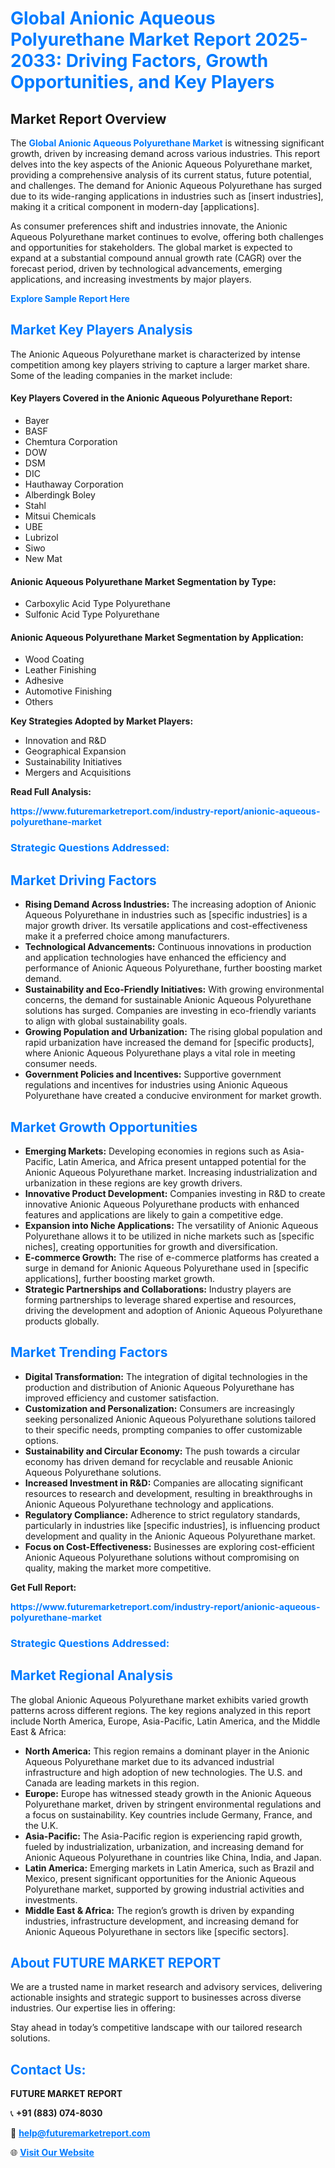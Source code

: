 <h1 style="color: #007BFF;">Global Anionic Aqueous Polyurethane Market Report 2025-2033: Driving Factors, Growth Opportunities, and Key Players</h1>

<section id="overview">
<h2>Market Report Overview</h2>
<p>The <a href="https://www.futuremarketreport.com/industry-report/anionic-aqueous-polyurethane-market" style="color: #007BFF; text-decoration: none;"><strong>Global Anionic Aqueous Polyurethane Market</strong></a> is witnessing significant growth, driven by increasing demand across various industries. This report delves into the key aspects of the Anionic Aqueous Polyurethane market, providing a comprehensive analysis of its current status, future potential, and challenges. The demand for Anionic Aqueous Polyurethane has surged due to its wide-ranging applications in industries such as [insert industries], making it a critical component in modern-day [applications].</p>
<p>As consumer preferences shift and industries innovate, the Anionic Aqueous Polyurethane market continues to evolve, offering both challenges and opportunities for stakeholders. The global market is expected to expand at a substantial compound annual growth rate (CAGR) over the forecast period, driven by technological advancements, emerging applications, and increasing investments by major players.</p>
</section>

<section id="overview">
<p><a href="https://www.futuremarketreport.com/request-sample/reportId=84886" style="color: #007BFF; text-decoration: none;"><strong>Explore Sample Report Here</strong></a></p>
</section>

<section id="key-players">
<h2 style="color: #007BFF;">Market Key Players Analysis</h2>
<p>The Anionic Aqueous Polyurethane market is characterized by intense competition among key players striving to capture a larger market share. Some of the leading companies in the market include:</p>
<h4>Key Players Covered in the Anionic Aqueous Polyurethane Report:</h4>
<ul><li>Bayer</li><li>BASF</li><li>Chemtura Corporation</li><li>DOW</li><li>DSM</li><li>DIC</li><li>Hauthaway Corporation</li><li>Alberdingk Boley</li><li>Stahl</li><li>Mitsui Chemicals</li><li>UBE</li><li>Lubrizol</li><li>Siwo</li><li>New Mat</li></ul>
<h4>Anionic Aqueous Polyurethane Market Segmentation by Type:</h4>
<ul><li>Carboxylic Acid Type Polyurethane</li><li>Sulfonic Acid Type Polyurethane</li></ul>

<h4>Anionic Aqueous Polyurethane Market Segmentation by Application:</h4>
<ul><li>Wood Coating</li><li>Leather Finishing</li><li>Adhesive</li><li>Automotive Finishing</li><li>Others</li></ul>
<p><strong>Key Strategies Adopted by Market Players:</strong></p>
<ul>
<li>Innovation and R&D</li>
<li>Geographical Expansion</li>
<li>Sustainability Initiatives</li>
<li>Mergers and Acquisitions</li>
</ul>
</section>

<section>
<p><strong>Read Full Analysis: </strong></p><a href="https://www.futuremarketreport.com/industry-report/anionic-aqueous-polyurethane-market" style="color: #007BFF; text-decoration: none;"><strong>https://www.futuremarketreport.com/industry-report/anionic-aqueous-polyurethane-market</strong></a>
<h3 style="color: #007BFF;">Strategic Questions Addressed:</h3>
</section>

<section id="driving-factors">
<h2 style="color: #007BFF;">Market Driving Factors</h2>
<ul>
<li><strong>Rising Demand Across Industries:</strong> The increasing adoption of Anionic Aqueous Polyurethane in industries such as [specific industries] is a major growth driver. Its versatile applications and cost-effectiveness make it a preferred choice among manufacturers.</li>
<li><strong>Technological Advancements:</strong> Continuous innovations in production and application technologies have enhanced the efficiency and performance of Anionic Aqueous Polyurethane, further boosting market demand.</li>
<li><strong>Sustainability and Eco-Friendly Initiatives:</strong> With growing environmental concerns, the demand for sustainable Anionic Aqueous Polyurethane solutions has surged. Companies are investing in eco-friendly variants to align with global sustainability goals.</li>
<li><strong>Growing Population and Urbanization:</strong> The rising global population and rapid urbanization have increased the demand for [specific products], where Anionic Aqueous Polyurethane plays a vital role in meeting consumer needs.</li>
<li><strong>Government Policies and Incentives:</strong> Supportive government regulations and incentives for industries using Anionic Aqueous Polyurethane have created a conducive environment for market growth.</li>
</ul>
</section>

<section id="growth-opportunities">
<h2 style="color: #007BFF;">Market Growth Opportunities</h2>
<ul>
<li><strong>Emerging Markets:</strong> Developing economies in regions such as Asia-Pacific, Latin America, and Africa present untapped potential for the Anionic Aqueous Polyurethane market. Increasing industrialization and urbanization in these regions are key growth drivers.</li>
<li><strong>Innovative Product Development:</strong> Companies investing in R&D to create innovative Anionic Aqueous Polyurethane products with enhanced features and applications are likely to gain a competitive edge.</li>
<li><strong>Expansion into Niche Applications:</strong> The versatility of Anionic Aqueous Polyurethane allows it to be utilized in niche markets such as [specific niches], creating opportunities for growth and diversification.</li>
<li><strong>E-commerce Growth:</strong> The rise of e-commerce platforms has created a surge in demand for Anionic Aqueous Polyurethane used in [specific applications], further boosting market growth.</li>
<li><strong>Strategic Partnerships and Collaborations:</strong> Industry players are forming partnerships to leverage shared expertise and resources, driving the development and adoption of Anionic Aqueous Polyurethane products globally.</li>
</ul>
</section>

<section id="trending-factors">
<h2 style="color: #007BFF;">Market Trending Factors</h2>
<ul>
<li><strong>Digital Transformation:</strong> The integration of digital technologies in the production and distribution of Anionic Aqueous Polyurethane has improved efficiency and customer satisfaction.</li>
<li><strong>Customization and Personalization:</strong> Consumers are increasingly seeking personalized Anionic Aqueous Polyurethane solutions tailored to their specific needs, prompting companies to offer customizable options.</li>
<li><strong>Sustainability and Circular Economy:</strong> The push towards a circular economy has driven demand for recyclable and reusable Anionic Aqueous Polyurethane solutions.</li>
<li><strong>Increased Investment in R&D:</strong> Companies are allocating significant resources to research and development, resulting in breakthroughs in Anionic Aqueous Polyurethane technology and applications.</li>
<li><strong>Regulatory Compliance:</strong> Adherence to strict regulatory standards, particularly in industries like [specific industries], is influencing product development and quality in the Anionic Aqueous Polyurethane market.</li>
<li><strong>Focus on Cost-Effectiveness:</strong> Businesses are exploring cost-efficient Anionic Aqueous Polyurethane solutions without compromising on quality, making the market more competitive.</li>
</ul>
</section>

<section>
<p><strong>Get Full Report: </strong></p><a href="https://www.futuremarketreport.com/industry-report/anionic-aqueous-polyurethane-market" style="color: #007BFF; text-decoration: none;"><strong>https://www.futuremarketreport.com/industry-report/anionic-aqueous-polyurethane-market</strong></a>
<h3 style="color: #007BFF;">Strategic Questions Addressed:</h3>
</section>


<section id="regional-analysis">
<h2 style="color: #007BFF;">Market Regional Analysis</h2>
<p>The global Anionic Aqueous Polyurethane market exhibits varied growth patterns across different regions. The key regions analyzed in this report include North America, Europe, Asia-Pacific, Latin America, and the Middle East & Africa:</p>
<ul>
<li><strong>North America:</strong> This region remains a dominant player in the Anionic Aqueous Polyurethane market due to its advanced industrial infrastructure and high adoption of new technologies. The U.S. and Canada are leading markets in this region.</li>
<li><strong>Europe:</strong> Europe has witnessed steady growth in the Anionic Aqueous Polyurethane market, driven by stringent environmental regulations and a focus on sustainability. Key countries include Germany, France, and the U.K.</li>
<li><strong>Asia-Pacific:</strong> The Asia-Pacific region is experiencing rapid growth, fueled by industrialization, urbanization, and increasing demand for Anionic Aqueous Polyurethane in countries like China, India, and Japan.</li>
<li><strong>Latin America:</strong> Emerging markets in Latin America, such as Brazil and Mexico, present significant opportunities for the Anionic Aqueous Polyurethane market, supported by growing industrial activities and investments.</li>
<li><strong>Middle East & Africa:</strong> The region’s growth is driven by expanding industries, infrastructure development, and increasing demand for Anionic Aqueous Polyurethane in sectors like [specific sectors].</li>
</ul>
</section>

<footer>
<h2 style="color: #007BFF;">About FUTURE MARKET REPORT</h2>
<p>We are a trusted name in market research and advisory services, delivering actionable insights and strategic support to businesses across diverse industries. Our expertise lies in offering:</p>

<p>Stay ahead in today’s competitive landscape with our tailored research solutions.</p>

<h2 style="color: #007BFF;">Contact Us:</h2>
<p><strong>FUTURE MARKET REPORT</strong></p>
<p>📞 <strong>+91 (883) 074-8030</strong></p>
<p>📧 <strong><a href="mailto:help@futuremarketreport.com" style="color: #007BFF;">help@futuremarketreport.com</a></strong></p>
<p>🌐 <strong><a href="https://www.futuremarketreport.com/" style="color: #007BFF;">Visit Our Website</a></strong></p>
</footer>